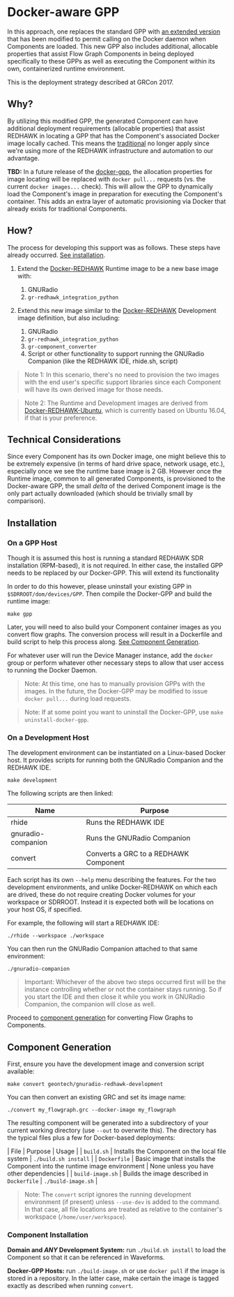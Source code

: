 # Docker-aware GPP

In this approach, one replaces the standard GPP with [an extended version][docker-gpp] that has been modified to permit calling on the Docker daemon when Components are loaded.  This new GPP also includes additional, allocable properties that assist Flow Graph Components in being deployed specifically to these GPPs as well as executing the Component within its own, containerized runtime environment.

This is the deployment strategy described at GRCon 2017.

## Why?

By utilizing this modified GPP, the generated Component can have additional deployment requirements (allocable properties) that assist REDHAWK in locating a GPP that has the Component's associated Docker image locally cached.  This means the [traditional][traditional-technical-considerations] no longer apply since we're using more of the REDHAWK infrastructure and automation to our advantage.

**TBD:** In a future release of the [docker-gpp][docker-gpp], the allocation properties for image locating will be replaced with `docker pull...` requests (vs. the current `docker images...` check).  This will allow the GPP to dynamically load the Component's image in preparation for executing the Component's container.  This adds an extra layer of automatic provisioning via Docker that already exists for traditional Components. 

## How?

The process for developing this support was as follows.  These steps have already occurred.  [See installation](#installation).

1. Extend the [Docker-REDHAWK][docker-redhawk] Runtime image to be a new base image with:
   1. GNURadio
   2. `gr-redhawk_integration_python`

2. Extend this new image similar to the [Docker-REDHAWK][docker-redhawk] Development image definition, but also including:
   1. GNURadio
   2. `gr-redhawk_integration_python`
   3. `gr-component_converter`
   4. Script or other functionality to support running the GNURadio Companion (like the REDHAWK IDE, rhide.sh, script)

 > Note 1: In this scenario, there's no need to provision the two images with the end user's specific support libraries since each Component will have its own derived image for those needs.

 > Note 2: The Runtime and Development images are derived from [Docker-REDHAWK-Ubuntu][docker-redhawk-ubuntu], which is currently based on Ubuntu 16.04, if that is your preference.

## Technical Considerations

Since every Component has its own Docker image, one might believe this to be extremely expensive (in terms of hard drive space, network usage, etc.), especially once we see the runtime base image is 2 GB.  However once the Runtime image, common to all generated Components, is provisioned to the Docker-aware GPP, the small _delta_ of the derived Component image is the only part actually downloaded (which should be trivially small by comparison).

## Installation



### On a GPP Host

Though it is assumed this host is running a standard REDHAWK SDR installation (RPM-based), it is not required.  In either case, the installed GPP needs to be replaced by our Docker-GPP.  This will extend its functionality 

In order to do this however, please uninstall your existing GPP in `$SDRROOT/dom/devices/GPP`.  Then compile the Docker-GPP and build the runtime image:

```
make gpp
```

Later, you will need to also build your Component container images as you convert flow graphs.  The conversion process will result in a Dockerfile and build script to help this process along.  [See Component Generation](#component-generation).

For whatever user will run the Device Manager instance, add the `docker` group or perform whatever other necessary steps to allow that user access to running the Docker Daemon.

 > Note: At this time, one has to manually provision GPPs with the images.  In the future, the Docker-GPP may be modified to issue `docker pull...` during load requests.

 > Note: If at some point you want to uninstall the Docker-GPP, use `make uninstall-docker-gpp`.


### On a Development Host

The development environment can be instantiated on a Linux-based Docker host.  It provides scripts for running both the GNURadio Companion and the REDHAWK IDE.

```
make development
```

The following scripts are then linked:

|Name|Purpose|
|----|-------|
| rhide | Runs the REDHAWK IDE |
| gnuradio-companion | Runs the GNURadio Companion |
| convert | Converts a GRC to a REDHAWK Component |

Each script has its own `--help` menu describing the features.  For the two development environments, and unlike Docker-REDHAWK on which each are drived, these do not require creating Docker volumes for your workspace or SDRROOT.  Instead it is expected both will be locations on your host OS, if specified.  

For example, the following will start a REDHAWK IDE:

```
./rhide --workspace ./workspace
```

You can then run the GNURadio Companion attached to that same environment:

```
./gnuradio-companion
```

 > Important: Whichever of the above two steps occurred first will be the instance controlling whether or not the container stays running.  So if you start the IDE and then close it while you work in GNURadio Companion, the companion will close as well.

Proceed to [component generation](#component-generation) for converting Flow Graphs to Components.


## Component Generation

First, ensure you have the development image and conversion script available:

```
make convert geontech/gnuradio-redhawk-development
```

You can then convert an existing GRC and set its image name:

```
./convert my_flowgraph.grc --docker-image my_flowgraph
```

The resulting component will be generated into a subdirectory of your current working directory (use `--out` to overwrite this).  The directory has the typical files plus a few for Docker-based deployments:

| File | Purpose | Usage |
| `build.sh` | Installs the Component on the local file system | `./build.sh install` |
| `Dockerfile` | Basic image that installs the Component into the runtime image environment | None unless you have other dependencies |
| `build-image.sh` | Builds the image described in `Dockerfile` | `./build-image.sh` |

 > Note: The `convert` script ignores the running development environment (if present) unless `--use-dev` is added to the command.  In that case, all file locations are treated as relative to the container's workspace (`/home/user/workspace`).

### Component Installation

**Domain and _ANY_ Development System:** run `./build.sh install` to load the Component so that it can be referenced in Waveforms.

**Docker-GPP Hosts:** run `./build-image.sh` or use `docker pull` if the image is stored in a repository.  In the latter case, make certain the image is tagged exactly as described when running `convert`.


[traditional-technical-considerations]: ../1-traditional/README.md#technical-considerations
[docker-gpp]: https://github.com/GeonTech/core-framework/tree/docker-gpp
[docker-redhawk]: https://github.com/GeonTech/docker-redhawk
[docker-redhawk-ubuntu]: https://github.com/GeonTech/docker-redhawk-ubuntu
[gr-cc]: ../gr-component_converter/README.md

